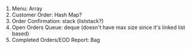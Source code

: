 1. Menu: Array
2. Customer Order: Hash Map?
3. Order Confirmation: stack (liststack?)
4. Open Orders Queue: deque (doesn't have max size since it's linked list based)
5. Completed Orders/EOD Report: Bag